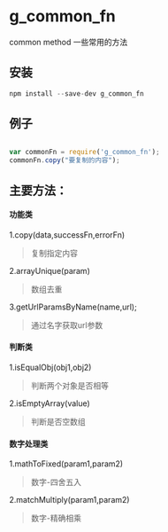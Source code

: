 # g_common_fn
common method 一些常用的方法

## 安装
```javascript 
npm install --save-dev g_common_fn
```

## 例子
```javascript 

var commonFn = require('g_common_fn');
commonFn.copy("要复制的内容");

```


## 主要方法：

#### 功能类
1.copy(data,successFn,errorFn)
> 复制指定内容

2.arrayUnique(param)
> 数组去重

3.getUrlParamsByName(name,url);
> 通过名字获取url参数


#### 判断类
1.isEqualObj(obj1,obj2)
> 判断两个对象是否相等

2.isEmptyArray(value)
> 判断是否空数组


#### 数字处理类
1.mathToFixed(param1,param2)
> 数字-四舍五入

2.matchMultiply(param1,param2)
> 数字-精确相乘
